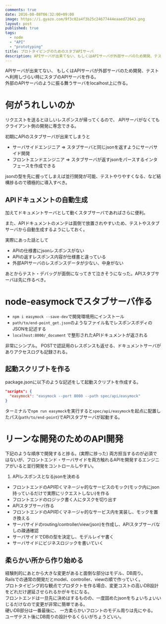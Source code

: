 ```yaml
---
comments: true
date: 2016-08-08T06:32:00+09:00
image: https://i.gyazo.com/9f3c02a4f3b25c24677444eaaed72643.png
layout: post
published: true
tags:
  - node
  - "API"
  - "prototyping"
title: プロトタイピングのためのスタブAPIサーバ
description: APIサーバが出来てない、もしくはAPIサーバが外部サーバのため開発、テストへ利用しづらい時にスタブのAPIサーバを作る。
---
```


APIサーバが出来てない、 もしくはAPIサーバが外部サーバのため開発、テストへ利用しづらい時にスタブのAPIサーバを作る。  
外部のAPIサーバのように振る舞うサーバをlocalhost上に作る。  

# 何がうれしいのか

リクエストを送るとほしいレスポンスが帰ってくるので、 APIサーバがなくてもクライアント側の開発に専念できる。

初期にAPIのスタブサーバが出来てしまうと

* サーバサイドエンジニア   => スタブサーバと同じjsonを返すようにサーバサイド開発
* フロントエンドエンジニア => スタブサーバが返すjsonをパースするインタフェースを作成できる

jsonの型を先に握ってしまえば並行開発が可能、テストやりやすくなる、など結構捗るので積極的に導入すべき。

## APIドキュメントの自動生成

加えてドキュメントサーバとして動くスタブサーバであればさらに便利。

また、APIドキュメントのメンテは面倒で放置されやすいため、テストやスタブサーバから自動生成するようにしておく。

実際にあった話として

* APIの仕様書にjsonレスポンスがない
* APIの返すレスポンス内容が仕様書と違っている
* 外部APIサーバのレスポンスデータが少ない、中身がない

あとからテスト・デバッグが面倒になってきて泣きそうになった。APIスタブサーバは先に作るべき。

# node-easymockでスタブサーバ作る

* `npm i easymock --save-dev`で開発環境用にインストール
* `path/to/end-point_get.json`のようなファイル名でレスポンスボディのJSONを記述する
* `localhost:8000/_document` で整形されたAPIドキュメントが返される

非常にシンプル。
POSTで認証用のレスポンスも返せる、ドキュメントサーバがありアクセスログも記録される。

## 起動スクリプトを作る

package.jsonに以下のような記述をして起動スクリプトを作成する。

```json
"scripts": {
  "easymock": "easymock --port 8000 --path spec/api/easymock"
}
```

ターミナルで`npm run easymock`を実行すると`spec/api/easymock`を起点に配置したパス(`path/to/end-point`)でAPIスタブサーバが起動する。

# リーンな開発のためのAPI開発

下記のような順序で開発すると捗る。(実際に捗った)
両方担当するのが必須ではないが、フロントエンド・サーバサイドを両方触れるAPIを開発するエンジニアがいると並行開発をコントロールしやすい。

  1. APIレスポンスとなるjsonを決める
  * フロントエンドのAPI叩くマネージャ的なサービスのモック(モック内にjson持っているだけで実際にリクエストしない)を作る
  * フロントエンドのロジック書く人にタスクを切り出す
  * APIスタブサーバ作る
  * フロントエンドのAPI叩くマネージャ的なサービス内を実装し、モックを置き換える
  * サーバサイドのrouting/controller/view(json)を作成し、APIスタブサーバなしの疎通確認
  * サーバサイドでDBの型を決定し、モデルレイヤ書く
  * サーバサイドにビジネスロジックを書いていく

## 柔らかい所から作り始める

経験則的にあとから大きな変更があると面倒な部分はモデル、DB周り。  
Railsでの通常の開発だとmodel、controller、viewの順で作っていく。  
プロトタイピング的な観点でプロダクトを作る場合、変更コストの高いDB設計をどれだけ遅延させられるかがキモになる。  
フロントエンドは一旦先に決めはするものの、一度固めたjsonをちょいちょいいじるだけなので変更が非常に簡単である。  
硬いDB部分は一番最後に、 一方柔らかいフロントのモデル周りは先にやる。  
ユーザテスト後にDB周りの設計やるくらいがちょうどいい。  
